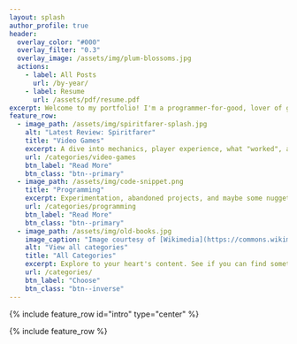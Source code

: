 ```yaml
---
layout: splash
author_profile: true
header:
  overlay_color: "#000"
  overlay_filter: "0.3"
  overlay_image: /assets/img/plum-blossoms.jpg
  actions:
    - label: All Posts
      url: /by-year/
    - label: Resume
      url: /assets/pdf/resume.pdf
excerpt: Welcome to my portfolio! I'm a programmer-for-good, lover of games, and write random blog posts in my spare time.
feature_row:
  - image_path: /assets/img/spiritfarer-splash.jpg
    alt: "Latest Review: Spiritfarer"
    title: "Video Games"
    excerpt: A dive into mechanics, player experience, what "worked", and what didn't.
    url: /categories/video-games
    btn_label: "Read More"
    btn_class: "btn--primary"
  - image_path: /assets/img/code-snippet.png
    title: "Programming"
    excerpt: Experimentation, abandoned projects, and maybe some nuggets to learn from.
    url: /categories/programming
    btn_label: "Read More"
    btn_class: "btn--primary"
  - image_path: /assets/img/old-books.jpg
    image_caption: "Image courtesy of [Wikimedia](https://commons.wikimedia.org/wiki/File:Old_books_by_bionicteaching.jpg)"
    alt: "View all categories"
    title: "All Categories"
    excerpt: Explore to your heart's content. See if you can find something interesting.
    url: /categories/
    btn_label: "Choose"
    btn_class: "btn--inverse"
---
```


{% include feature_row id="intro" type="center" %}

{% include feature_row %}
